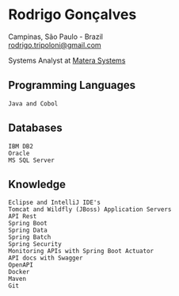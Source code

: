 # Rodrigo Gonçalves

Campinas, São Paulo - Brazil <br>
rodrigo.tripoloni@gmail.com

Systems Analyst at [Matera Systems](https://www.matera.com/)

## Programming Languages

```
Java and Cobol
```

## Databases

```
IBM DB2
Oracle
MS SQL Server
```

## Knowledge

```
Eclipse and IntelliJ IDE's
Tomcat and Wildfly (JBoss) Application Servers
API Rest
Spring Boot
Spring Data
Spring Batch
Spring Security
Monitoring APIs with Spring Boot Actuator
API docs with Swagger
OpenAPI
Docker
Maven
Git
```
